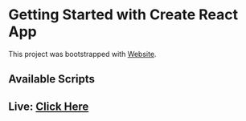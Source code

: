 # Getting Started with Create React App

This project was bootstrapped with [Website](website-task.vercel.app).

## Available Scripts


 ## Live: [Click Here](website-task.vercel.app)

